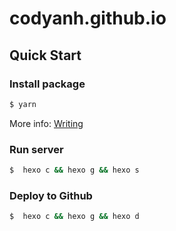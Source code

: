 # codyanh.github.io

## Quick Start

### Install package

``` bash
$ yarn
```

More info: [Writing](https://hexo.io/docs/writing.html)

### Run server

``` bash
$  hexo c && hexo g && hexo s
```

### Deploy to Github

``` bash
$  hexo c && hexo g && hexo d
```

